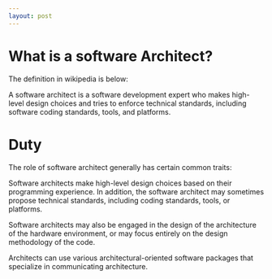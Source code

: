 ```yaml
---
layout: post
---
```


# What is a software Architect?

The definition in wikipedia is below:

A software architect is a software development expert who makes high-level design choices and tries to enforce technical standards, including software coding standards, tools, and platforms.

# Duty

The role of software architect generally has certain common traits:

Software architects make high-level design choices based on their programming experience. In addition, the software architect may sometimes propose technical standards, including coding standards, tools, or platforms.

Software architects may also be engaged in the design of the architecture of the hardware environment, or may focus entirely on the design methodology of the code.

Architects can use various architectural-oriented software packages that specialize in communicating architecture.

